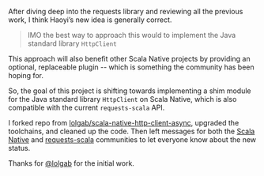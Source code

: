 After diving deep into the requests library and reviewing all the previous work, I think Haoyi’s new idea is generally correct.

> IMO the best way to approach this would to implement the Java standard library `HttpClient`

This approach will also benefit other Scala Native projects by providing an optional, replaceable plugin -- which is something the community has been hoping for.

So, the goal of this project is shifting towards implementing a shim module for the Java standard library `HttpClient` on Scala Native, which is also compatible with the current `requests-scala` API.

I forked repo from [lolgab/scala-native-http-client-async](https://github.com/lolgab/scala-native-http-client-async), upgraded the toolchains, and cleaned up the code. Then left messages for both the [Scala Native](https://github.com/scala-native/scala-native/issues/4104#issuecomment-2579109077) and [requests-scala](https://github.com/com-lihaoyi/requests-scala/issues/156#issuecomment-2579099520) communities to let everyone know about the new status.

Thanks for [@lolgab](https://github.com/lolgab) for the initial work.
